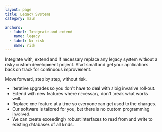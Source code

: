 ```yaml
---
layout: page
title: Legacy Systems
category: main

anchors:
  - label: Integrate and extend
    name: legacy
  - label: No risk
    name: risk
---
```


<a name="legacy"></a>
Integrate with, extend and if necessary replace any legacy
system without a risky custom development project.
Start small and get your applications back on track for
continuous improvement.

<p class="intro">Move forward, step by step, without risk.</p>

<a name="risk"></a>
- Iterative upgrades so you don't have to deal with a big invasive roll-out.
- Extend with new features where necessary, don't break what works well.
- Replace one feature at a time so everyone can get used to the changes.
- Our software is tailored for you, but there is no custom programming involved.
- We can create exceedingly robust interfaces to read from and write to existing databases of all kinds.
